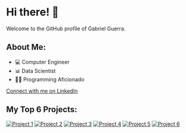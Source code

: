# Hi there! 👋

Welcome to the GitHub profile of Gabriel Guerra.

## About Me:
- 💻 Computer Engineer
- 📊 Data Scientist
- 👨‍💻 Programming Aficionado

[Connect with me on LinkedIn](https://www.linkedin.com/in/gabrieldarioguerra/)

## My Top 6 Projects:

[![Project 1](https://via.placeholder.com/150)](https://github.com/yourusername/project1)
[![Project 2](https://via.placeholder.com/150)](https://github.com/yourusername/project2)
[![Project 3](https://via.placeholder.com/150)](https://github.com/yourusername/project3)
[![Project 4](https://via.placeholder.com/150)](https://github.com/yourusername/project4)
[![Project 5](https://via.placeholder.com/150)](https://github.com/yourusername/project5)
[![Project 6](https://via.placeholder.com/150)](https://github.com/yourusername/project6)
